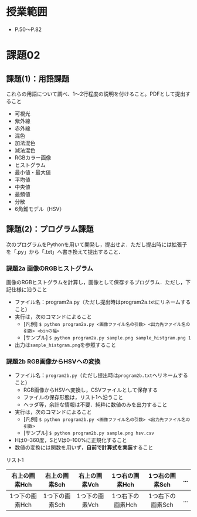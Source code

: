 # 授業範囲
- P.50～P.82

# 課題02
## 課題(1)：用語課題
これらの用語について調べ、1～2行程度の説明を付けること。PDFとして提出すること
- 可視光
- 紫外線
- 赤外線
- 混色
- 加法混色
- 減法混色
- RGBカラー画像
- ヒストグラム
- 最小値・最大値
- 平均値
- 中央値
- 最頻値
- 分散
- 6角錐モデル（HSV）
## 課題(2)：プログラム課題
次のプログラムをPythonを用いて開発し，提出せよ．ただし提出時には拡張子を「.py」から「.txt」へ書き換えて提出すること．
### 課題2a 画像のRGBヒストグラム
画像のRGBヒストグラムを計算し，画像として保存するプログラム．ただし，下記仕様に沿うこと
- ファイル名：program2a.py（ただし提出時はprogram2a.txtにリネームすること）
- 実行は，次のコマンドによること
	- [凡例] `$ python program2a.py <画像ファイル名の引数> <出力先ファイル名の引数> <binの幅>`
	- [サンプル] `$ python program2a.py sample.png sample_histgram.png 1`
- 出力は`sample_histgram.png`を参照すること

### 課題2b RGB画像からHSVへの変換
- ファイル名：`program2b.py`（ただし提出時は`program2b.txt`へリネームすること）
	- RGB画像からHSVへ変換し，CSVファイルとして保存する
	- ファイルの保存形態は，リスト1へ沿うこと
	- ヘッダ等，余計な情報は不要．純粋に数値のみを出力すること
- 実行は，次のコマンドによること
	- [凡例] `$ python program2b.py <画像ファイル名の引数> <出力先ファイル名の引数>`
	- [サンプル] `$ python program2b.py sample.png hsv.csv`
- Hは0–360度，SとVは0–100%に正規化すること
- 数値の変換には関数を用いず，**自前で計算式を実装**すること

リスト1  

| 右上の画素Hch  | 右上の画素Sch  | 右上の画素Vch  | 1つ右の画素Hch  | 1つ右の画素Sch  | ... |
| :-------: | :-------: | :-------: | :--------: | :--------: | :-: |
| 1つ下の画素Hch | 1つ下の画素Sch | 1つ下の画素Vch | 1つ右下の画素Hch | 1つ右下の画素Sch | ... |

 
